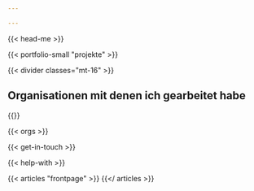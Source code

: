 ```yaml
---

---
```


{{< head-me >}}

{{< portfolio-small "projekte" >}}

{{< divider classes="mt-16" >}}
<h2 class="tracking-wide text-xl text-grey-darker font-light uppercase">Organisationen mit denen ich gearbeitet habe</h2>
{{</ divider >}}

{{< orgs >}}

{{< get-in-touch >}}

{{< help-with >}}

{{< articles "frontpage" >}}
{{</ articles >}}
